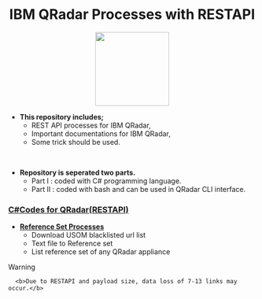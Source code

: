 <h1><div align="center">IBM QRadar Processes with RESTAPI</div></h1>

<div align="center">
    <img width=150 src="https://github.com/hmusakocak/qradar/assets/61805121/a055f5be-bf8c-4a6a-9e42-64b995b72d31">
</div>



- <b>This repository includes;</b>
  - REST API processes for IBM QRadar,
  - Important documentations for IBM QRadar,
  - Some trick should be used.
<br>
  
- <b>Repository is seperated two parts.</b>
  - Part I : coded with C# programming language.
  - Part II : coded with bash and can be used in QRadar CLI interface.
 
<h3><ins>C#Codes for QRadar(RESTAPI)</ins></h3>

- <ins><b>Reference Set Processes</b></ins>
    - Download USOM blacklisted url list
    - Text file to Reference set
    - List reference set of any QRadar appliance  
> [!WARNING]
      <b>Due to RESTAPI and payload size, data loss of 7-13 links may occur.</b>

